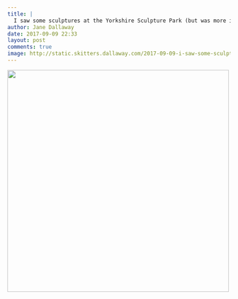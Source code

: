 ```yaml
---
title: |
  I saw some sculptures at the Yorkshire Sculpture Park (but was more interested in the wildlife)
author: Jane Dallaway
date: 2017-09-09 22:33
layout: post
comments: true
image: http://static.skitters.dallaway.com/2017-09-09-i-saw-some-sculptures-at-the-yorkshire-sculpture-park--but-was-more-interested-in-the-wildlife-thumb-1-IMG-2160.JPG
---
```


<div>
        <a href="http://static.skitters.dallaway.com/2017-09-09-i-saw-some-sculptures-at-the-yorkshire-sculpture-park--but-was-more-interested-in-the-wildlife-fullsize-1-IMG-2160.JPG">
          <img src="http://static.skitters.dallaway.com/2017-09-09-i-saw-some-sculptures-at-the-yorkshire-sculpture-park--but-was-more-interested-in-the-wildlife-thumb-1-IMG-2160.JPG" width="500" height="500"/>
        </a>
      </div>


  
      